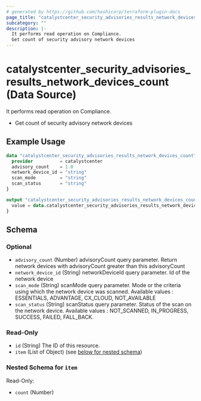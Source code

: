 ```yaml
---
# generated by https://github.com/hashicorp/terraform-plugin-docs
page_title: "catalystcenter_security_advisories_results_network_devices_count Data Source - terraform-provider-catalystcenter"
subcategory: ""
description: |-
  It performs read operation on Compliance.
  Get count of security advisory network devices
---
```


# catalystcenter_security_advisories_results_network_devices_count (Data Source)

It performs read operation on Compliance.

- Get count of security advisory network devices

## Example Usage

```terraform
data "catalystcenter_security_advisories_results_network_devices_count" "example" {
  provider          = catalystcenter
  advisory_count    = 1.0
  network_device_id = "string"
  scan_mode         = "string"
  scan_status       = "string"
}

output "catalystcenter_security_advisories_results_network_devices_count_example" {
  value = data.catalystcenter_security_advisories_results_network_devices_count.example.item
}
```

<!-- schema generated by tfplugindocs -->
## Schema

### Optional

- `advisory_count` (Number) advisoryCount query parameter. Return network devices with advisoryCount greater than this advisoryCount
- `network_device_id` (String) networkDeviceId query parameter. Id of the network device
- `scan_mode` (String) scanMode query parameter. Mode or the criteria using which the network device was scanned. Available values : ESSENTIALS, ADVANTAGE, CX_CLOUD, NOT_AVAILABLE
- `scan_status` (String) scanStatus query parameter. Status of the scan on the network device. Available values : NOT_SCANNED, IN_PROGRESS, SUCCESS, FAILED, FALL_BACK.

### Read-Only

- `id` (String) The ID of this resource.
- `item` (List of Object) (see [below for nested schema](#nestedatt--item))

<a id="nestedatt--item"></a>
### Nested Schema for `item`

Read-Only:

- `count` (Number)
